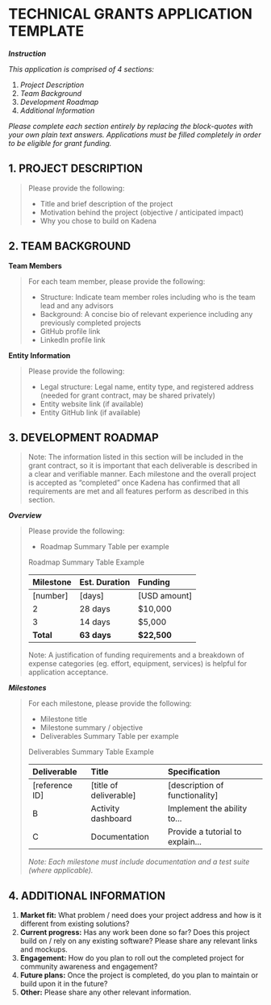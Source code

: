 # TECHNICAL GRANTS APPLICATION TEMPLATE

***Instruction***

*This application is comprised of 4 sections:*

1. *Project Description*
2. *Team Background*
3. *Development Roadmap*
4. *Additional Information*

*Please complete each section entirely by replacing the block-quotes with your own plain text answers. Applications must be filled completely in order to be eligible for grant funding.*

## 1. PROJECT DESCRIPTION

>Please provide the following:
>- Title and brief description of the project
>- Motivation behind the project (objective / anticipated impact)
>- Why you chose to build on Kadena

## 2. TEAM BACKGROUND

**Team Members**

>For each team member, please provide the following:
>- Structure: Indicate team member roles including who is the team lead and any advisors
>- Background: A concise bio of relevant experience including any previously completed projects
>- GitHub profile link
>- LinkedIn profile link

**Entity Information**

>Please provide the following:
>- Legal structure: Legal name, entity type, and registered address (needed for grant contract, may be shared privately)
>- Entity website link (if available)
>- Entity GitHub link (if available)

## 3. DEVELOPMENT ROADMAP

>Note: The information listed in this section will be included in the grant contract, so it is important that each deliverable is described in a clear and verifiable manner. Each milestone and the overall project is accepted as “completed” once Kadena has confirmed that all requirements are met and all features perform as described in this section.

***Overview***

>Please provide the following:
>- Roadmap Summary Table per example
>
>Roadmap Summary Table Example
>
>| Milestone   | Est. Duration | Funding      |
>| :---------- | :------------ | :------------|
>| [number]    | [days]        | [USD amount] |
>| 2           | 28 days       | $10,000      |
>| 3           | 14 days       | $5,000       |
>| **Total**   | **63 days**   | **$22,500**  |
>
>Note: A justification of funding requirements and a breakdown of expense categories (eg. effort, equipment, services) is helpful for application acceptance.

***Milestones***

>For each milestone, please provide the following:
>- Milestone title
>- Milestone summary / objective
>- Deliverables Summary Table per example
>
>Deliverables Summary Table Example
>
>| Deliverable    | Title                  | Specification                    |
>| :------------- | :--------------------- | :--------------------------------|
>| [reference ID] | [title of deliverable] | [description of functionality]   |
>| B              | Activity dashboard     | Implement the ability to...      |
>| C              | Documentation          | Provide a tutorial to explain... |
>
>*Note: Each milestone must include documentation and a test suite (where applicable).*

## 4. ADDITIONAL INFORMATION

1. **Market fit:** What problem / need does your project address and how is it different from existing solutions?
2. **Current progress:** Has any work been done so far? Does this project build on / rely on any existing software? Please share any relevant links and mockups.
3. **Engagement:** How do you plan to roll out the completed project for community awareness and engagement?
4. **Future plans:** Once the project is completed, do you plan to maintain or build upon it in the future?
5. **Other:** Please share any other relevant information.
